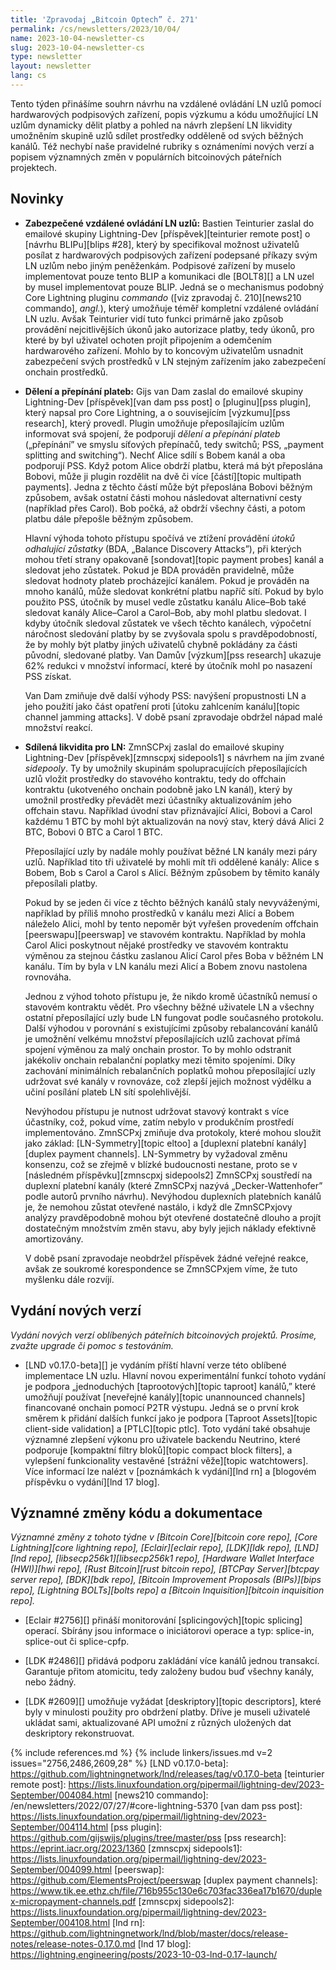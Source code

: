 ```yaml
---
title: 'Zpravodaj „Bitcoin Optech” č. 271'
permalink: /cs/newsletters/2023/10/04/
name: 2023-10-04-newsletter-cs
slug: 2023-10-04-newsletter-cs
type: newsletter
layout: newsletter
lang: cs
---
```

Tento týden přinášíme souhrn návrhu na vzdálené ovládání LN uzlů pomocí
hardwarových podpisových zařízení, popis výzkumu a kódu umožňující LN
uzlům dynamicky dělit platby a pohled na návrh zlepšení LN likvidity
umožněním skupině uzlů sdílet prostředky odděleně od svých běžných
kanálů. Též nechybí naše pravidelné rubriky s oznámeními nových verzí
a popisem významných změn v populárních bitcoinových páteřních projektech.

## Novinky

- **Zabezpečené vzdálené ovládání LN uzlů:** Bastien Teinturier
  zaslal do emailové skupiny Lightning-Dev [příspěvek][teinturier remote post]
  o [návrhu BLIPu][blips #28], který by specifikoval možnost uživatelů
  posílat z hardwarových podpisových zařízení podepsané příkazy svým LN
  uzlům nebo jiným peněženkám. Podpisové zařízení by muselo implementovat pouze
  tento BLIP a komunikaci dle [BOLT8][] a LN uzel by musel implementovat
  pouze BLIP. Jedná se o mechanismus podobný Core Lightning pluginu
  _commando_ ([viz zpravodaj č. 210][news210 commando], *angl.*), který
  umožňuje téměř kompletní vzdálené ovládání LN uzlu. Avšak Teinturier vidí
  tuto funkci primárně jako způsob provádění nejcitlivějších úkonů jako
  autorizace platby, tedy úkonů, pro které by byl uživatel ochoten projít
  připojením a odemčením hardwarového zařízení. Mohlo by to koncovým
  uživatelům usnadnit zabezpečení svých prostředků v LN stejným zařízením
  jako zabezpečení onchain prostředků.

- **Dělení a přepínání plateb:** Gijs van Dam zaslal do emailové skupiny
  Lightning-Dev [příspěvek][van dam pss post] o [pluginu][pss plugin], který
  napsal pro Core Lightning, a o souvisejícím [výzkumu][pss research], který
  provedl. Plugin umožňuje přeposílajícím uzlům informovat svá spojení,
  že podporují _dělení a přepínání plateb_ („přepínání” ve smyslu síťových přepínačů,
  tedy switchů; PSS, „payment splitting and switching“). Nechť Alice
  sdílí s Bobem kanál a oba podporují PSS. Když potom Alice obdrží platbu, která
  má být přeposlána Bobovi, může ji plugin rozdělit na dvě či více [částí][topic
  multipath payments]. Jedna z těchto částí může být přeposlána Bobovi běžným
  způsobem, avšak ostatní části mohou následovat alternativní cesty (například
  přes Carol). Bob počká, až obdrží všechny části, a potom platbu dále
  přepošle běžným způsobem.

  Hlavní výhoda tohoto přístupu spočívá ve ztížení provádění _útoků odhalující zůstatky_
  (BDA, „Balance Discovery Attacks”), při kterých mohou třetí strany opakovaně
  [sondovat][topic payment probes] kanál a sledovat jeho zůstatek. Pokud je
  BDA prováděn pravidelně, může sledovat hodnoty plateb procházející kanálem.
  Pokud je prováděn na mnoho kanálů, může sledovat konkrétní platbu napříč
  sítí. Pokud by bylo použito PSS, útočník by musel vedle zůstatku kanálu
  Alice–Bob také sledovat kanály Alice–Carol a Carol–Bob, aby mohl platbu
  sledovat. I kdyby útočník sledoval zůstatek ve všech těchto kanálech,
  výpočetní náročnost sledování platby by se zvyšovala spolu s pravděpodobností,
  že by mohly být platby jiných uživatelů chybně pokládány za části původní,
  sledované platby. Van Damův [výzkum][pss research] ukazuje 62% redukci
  v množství informací, které by útočník mohl po nasazení PSS získat.

  Van Dam zmiňuje dvě další výhody PSS: navýšení propustnosti LN a jeho použití
  jako část opatření proti [útoku zahlcením kanálu][topic channel jamming attacks].
  V době psaní zpravodaje obdržel nápad malé množství reakcí.

- **Sdílená likvidita pro LN:** ZmnSCPxj zaslal do emailové skupiny
  Lightning-Dev [příspěvek][zmnscpxj sidepools1] s návrhem na jím
  zvané _sidepooly_. Ty by umožnily skupinám spolupracujících přeposílajících
  uzlů vložit prostředky do stavového kontraktu, tedy do offchain kontraktu
  (ukotveného onchain podobně jako LN kanál), který by umožnil prostředky
  převádět mezi účastníky aktualizováním jeho offchain stavu. Například
  úvodní stav přiznávající Alici, Bobovi a Carol každému 1 BTC by mohl
  být aktualizován na nový stav, který dává Alici 2 BTC, Bobovi 0 BTC
  a Carol 1 BTC.

  Přeposílající uzly by nadále mohly používat běžné LN kanály mezi páry
  uzlů. Například tito tři uživatelé by mohli mít tři oddělené kanály:
  Alice s Bobem, Bob s Carol a Carol s Alicí. Běžným způsobem by těmito
  kanály přeposílali platby.

  Pokud by se jeden či více z těchto běžných kanálů staly nevyváženými,
  například by příliš mnoho prostředků v kanálu mezi Alicí a Bobem
  náleželo Alici, mohl by tento nepoměr být vyřešen provedením offchain
  [peerswapu][peerswap] ve stavovém kontraktu. Například by mohla Carol
  Alici poskytnout nějaké prostředky ve stavovém kontraktu výměnou za
  stejnou částku zaslanou Alicí Carol přes Boba v běžném LN kanálu.
  Tím by byla v LN kanálu mezi Alicí a Bobem znovu nastolena rovnováha.

  Jednou z výhod tohoto přístupu je, že nikdo kromě účastníků nemusí o
  stavovém kontraktu vědět. Pro všechny běžné uživatele LN a všechny
  ostatní přeposílající uzly bude LN fungovat podle současného protokolu.
  Další výhodou v porovnání s existujícími způsoby rebalancování kanálů
  je umožnění velkému množství přeposílajících uzlů zachovat přímá spojení
  výměnou za malý onchain prostor. To by mohlo odstranit jakékoliv
  onchain rebalanční poplatky mezi těmito spojeními. Díky zachování
  minimálních rebalančních poplatků mohou přeposílající uzly udržovat
  své kanály v rovnováze, což zlepší jejich možnost výdělku a
  učiní posílání plateb LN sítí spolehlivější.

  Nevýhodou přístupu je nutnost udržovat stavový kontrakt s více účastníky,
  což, pokud víme, zatím nebylo v produkčním prostředí implementováno.
  ZmnSCPxj zmiňuje dva protokoly, které mohou sloužit jako základ:
  [LN-Symmetry][topic eltoo] a [duplexní platební kanály][duplex payment
  channels]. LN-Symmetry by vyžadoval změnu konsenzu, což se zřejmě
  v blízké budoucnosti nestane, proto se v [následném příspěvku][zmnscpxj
  sidepools2] ZmnSCPxj soustředí na duplexní platební kanály (které
  ZmnSCPxj nazývá „Decker-Wattenhofer” podle autorů prvního návrhu).
  Nevýhodou duplexních platebních kanálů je, že nemohou zůstat otevřené
  nastálo, i když dle ZmnSCPxjovy analýzy pravděpodobně mohou být
  otevřené dostatečně dlouho a projít dostatečným množstvím změn stavu,
  aby byly jejich náklady efektivně amortizovány.

  V době psaní zpravodaje neobdržel příspěvek žádné veřejné reakce,
  avšak ze soukromé korespondence se ZmnSCPxjem víme, že tuto myšlenku
  dále rozvíjí.

## Vydání nových verzí

*Vydání nových verzí oblíbených páteřních bitcoinových projektů. Prosíme,
zvažte upgrade či pomoc s testováním.*

- [LND v0.17.0-beta][] je vydáním příští hlavní verze této oblíbené
  implementace LN uzlu. Hlavní novou experimentální funkcí tohoto
  vydání je podpora „jednoduchých [taprootových][topic taproot] kanálů,”
  které umožňují používat [neveřejné kanály][topic unannounced channels]
  financované onchain pomocí P2TR výstupu. Jedná se o první krok směrem
  k přidání dalších funkcí jako je podpora [Taproot Assets][topic client-side
  validation] a [PTLC][topic ptlc]. Toto vydání také obsahuje významné zlepšení
  výkonu pro uživatele backendu Neutrino, které podporuje [kompaktní filtry
  bloků][topic compact block filters], a vylepšení funkcionality vestavěné
  [strážní věže][topic watchtowers]. Více informací lze nalézt v [poznámkách
  k vydání][lnd rn] a [blogovém příspěvku o vydání][lnd 17 blog].

## Významné změny kódu a dokumentace

*Významné změny z tohoto týdne v [Bitcoin Core][bitcoin core repo], [Core
Lightning][core lightning repo], [Eclair][eclair repo], [LDK][ldk repo],
[LND][lnd repo], [libsecp256k1][libsecp256k1 repo], [Hardware Wallet
Interface (HWI)][hwi repo], [Rust Bitcoin][rust bitcoin repo], [BTCPay
Server][btcpay server repo], [BDK][bdk repo], [Bitcoin Improvement
Proposals (BIPs)][bips repo], [Lightning BOLTs][bolts repo] a
[Bitcoin Inquisition][bitcoin inquisition repo].*

- [Eclair #2756][] přináší monitorování [splicingových][topic splicing] operací.
  Sbírány jsou informace o iniciátorovi operace a typ: splice-in, splice-out či
  splice-cpfp.

- [LDK #2486][] přidává podporu zakládání více kanálů jednou transakcí. Garantuje
  přitom atomicitu, tedy založeny budou buď všechny kanály, nebo žádný.

- [LDK #2609][] umožňuje vyžádat [deskriptory][topic descriptors], které byly
  v minulosti použity pro obdržení platby. Dříve je museli uživatelé ukládat
  sami, aktualizované API umožní z různých uložených dat deskriptory rekonstruovat.

{% include references.md %}
{% include linkers/issues.md v=2 issues="2756,2486,2609,28" %}
[LND v0.17.0-beta]: https://github.com/lightningnetwork/lnd/releases/tag/v0.17.0-beta
[teinturier remote post]: https://lists.linuxfoundation.org/pipermail/lightning-dev/2023-September/004084.html
[news210 commando]: /en/newsletters/2022/07/27/#core-lightning-5370
[van dam pss post]: https://lists.linuxfoundation.org/pipermail/lightning-dev/2023-September/004114.html
[pss plugin]: https://github.com/gijswijs/plugins/tree/master/pss
[pss research]: https://eprint.iacr.org/2023/1360
[zmnscpxj sidepools1]: https://lists.linuxfoundation.org/pipermail/lightning-dev/2023-September/004099.html
[peerswap]: https://github.com/ElementsProject/peerswap
[duplex payment channels]: https://www.tik.ee.ethz.ch/file/716b955c130e6c703fac336ea17b1670/duplex-micropayment-channels.pdf
[zmnscpxj sidepools2]: https://lists.linuxfoundation.org/pipermail/lightning-dev/2023-September/004108.html
[lnd rn]: https://github.com/lightningnetwork/lnd/blob/master/docs/release-notes/release-notes-0.17.0.md
[lnd 17 blog]: https://lightning.engineering/posts/2023-10-03-lnd-0.17-launch/
